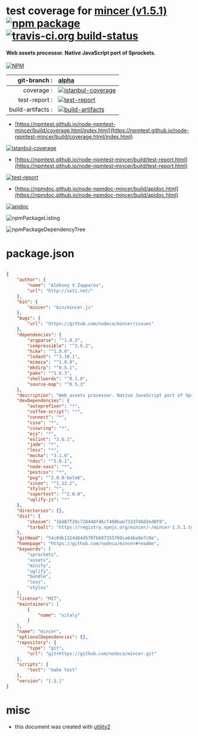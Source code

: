 # test coverage for  [mincer (v1.5.1)](https://github.com/nodeca/mincer#readme)  [![npm package](https://img.shields.io/npm/v/npmtest-mincer.svg?style=flat-square)](https://www.npmjs.org/package/npmtest-mincer) [![travis-ci.org build-status](https://api.travis-ci.org/npmtest/node-npmtest-mincer.svg)](https://travis-ci.org/npmtest/node-npmtest-mincer)
#### Web assets processor. Native JavaScript port of Sprockets.

[![NPM](https://nodei.co/npm/mincer.png?downloads=true&downloadRank=true&stars=true)](https://www.npmjs.com/package/mincer)

| git-branch : | [alpha](https://github.com/npmtest/node-npmtest-mincer/tree/alpha)|
|--:|:--|
| coverage : | [![istanbul-coverage](https://npmtest.github.io/node-npmtest-mincer/build/coverage.badge.svg)](https://npmtest.github.io/node-npmtest-mincer/build/coverage.html/index.html)|
| test-report : | [![test-report](https://npmtest.github.io/node-npmtest-mincer/build/test-report.badge.svg)](https://npmtest.github.io/node-npmtest-mincer/build/test-report.html)|
| build-artifacts : | [![build-artifacts](https://npmtest.github.io/node-npmtest-mincer/glyphicons_144_folder_open.png)](https://github.com/npmtest/node-npmtest-mincer/tree/gh-pages/build)|

- [https://npmtest.github.io/node-npmtest-mincer/build/coverage.html/index.html](https://npmtest.github.io/node-npmtest-mincer/build/coverage.html/index.html)

[![istanbul-coverage](https://npmtest.github.io/node-npmtest-mincer/build/screenCapture.buildCi.browser.%252Ftmp%252Fbuild%252Fcoverage.lib.html.png)](https://npmtest.github.io/node-npmtest-mincer/build/coverage.html/index.html)

- [https://npmtest.github.io/node-npmtest-mincer/build/test-report.html](https://npmtest.github.io/node-npmtest-mincer/build/test-report.html)

[![test-report](https://npmtest.github.io/node-npmtest-mincer/build/screenCapture.buildCi.browser.%252Ftmp%252Fbuild%252Ftest-report.html.png)](https://npmtest.github.io/node-npmtest-mincer/build/test-report.html)

- [https://npmdoc.github.io/node-npmdoc-mincer/build/apidoc.html](https://npmdoc.github.io/node-npmdoc-mincer/build/apidoc.html)

[![apidoc](https://npmdoc.github.io/node-npmdoc-mincer/build/screenCapture.buildCi.browser.%252Ftmp%252Fbuild%252Fapidoc.html.png)](https://npmdoc.github.io/node-npmdoc-mincer/build/apidoc.html)

![npmPackageListing](https://npmtest.github.io/node-npmtest-mincer/build/screenCapture.npmPackageListing.svg)

![npmPackageDependencyTree](https://npmtest.github.io/node-npmtest-mincer/build/screenCapture.npmPackageDependencyTree.svg)



# package.json

```json

{
    "author": {
        "name": "Aleksey V Zapparov",
        "url": "http://ixti.net/"
    },
    "bin": {
        "mincer": "bin/mincer.js"
    },
    "bugs": {
        "url": "https://github.com/nodeca/mincer/issues"
    },
    "dependencies": {
        "argparse": "^1.0.2",
        "compressible": "^2.0.2",
        "hike": "^1.0.0",
        "lodash": "^3.10.1",
        "mimoza": "^1.0.0",
        "mkdirp": "^0.5.1",
        "pako": "^1.0.3",
        "shellwords": "^0.1.0",
        "source-map": "^0.5.3"
    },
    "description": "Web assets processor. Native JavaScript port of Sprockets.",
    "devDependencies": {
        "autoprefixer": "*",
        "coffee-script": "*",
        "connect": "*",
        "csso": "*",
        "csswring": "*",
        "ejs": "*",
        "eslint": "3.6.1",
        "jade": "*",
        "less": "*",
        "mocha": "3.1.0",
        "ndoc": "^5.0.1",
        "node-sass": "*",
        "postcss": "*",
        "pug": "^2.0.0-beta6",
        "sinon": "^1.12.2",
        "stylus": "*",
        "supertest": "^2.0.0",
        "uglify-js": "*"
    },
    "directories": {},
    "dist": {
        "shasum": "1bd87f20c728440f46cf408bae7333748d2ed0f9",
        "tarball": "https://registry.npmjs.org/mincer/-/mincer-1.5.1.tgz"
    },
    "gitHead": "54c0db1324d84d578fb607355769ca64ba9e7c0e",
    "homepage": "https://github.com/nodeca/mincer#readme",
    "keywords": [
        "sprockets",
        "assets",
        "minify",
        "uglify",
        "bundle",
        "less",
        "stylus"
    ],
    "license": "MIT",
    "maintainers": [
        {
            "name": "vitaly"
        }
    ],
    "name": "mincer",
    "optionalDependencies": {},
    "repository": {
        "type": "git",
        "url": "git+https://github.com/nodeca/mincer.git"
    },
    "scripts": {
        "test": "make test"
    },
    "version": "1.5.1"
}
```



# misc
- this document was created with [utility2](https://github.com/kaizhu256/node-utility2)
